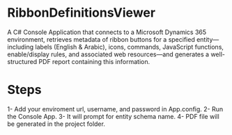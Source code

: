 # RibbonDefinitionsViewer
A C# Console Application that connects to a Microsoft Dynamics 365 environment, retrieves metadata of ribbon buttons for a specified entity—including labels (English & Arabic), icons, commands, JavaScript functions, enable/display rules, and associated web resources—and generates a well-structured PDF report containing this information.

# Steps
1- Add your enviroment url, username, and password in App.config.
2- Run the Console App.
3- It will prompt for entity schema name. 
4- PDF file will be generated in the project folder.
